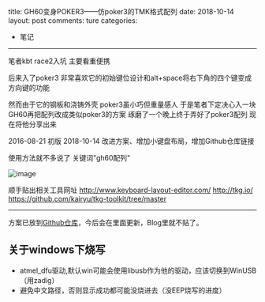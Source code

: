 title: GH60变身POKER3——仿poker3的TMK格式配列
date: 2018-10-14
layout: post
comments: ture
categories:
- 笔记 
---

笔者kbt race2入坑 主要看重便携

后来入了poker3 非常喜欢它的初始键位设计和alt+space将右下角的四个键变成方向键的功能

然而由于它的钢板和浇铸外壳 poker3虽小巧但重量感人 
于是笔者下定决心入一块GH60再把配列改成类似poker3的方案
琢磨了一个晚上终于弄好了poker3配列 现在将他分享出来

2016-08-21 初版
2018-10-14 改进方案、增加小键盘布局，增加Github仓库链接

<!--more-->

使用方法就不多说了 关键词"gh60配列"

![image](\i\note_gh60_poker3\1.jpg)

顺手贴出相关工具网址
http://www.keyboard-layout-editor.com/
http://tkg.io/
https://github.com/kairyu/tkg-toolkit/tree/master

---

方案已放到[Github仓库](https://github.com/noodlefighter/gh60_keymap)，今后会在里面更新，Blog里就不贴了。

## 关于windows下烧写

* atmel_dfu驱动,默认win可能会使用libusb作为他的驱动，应该切换到WinUSB（用zadig）
* 避免中文路径，否则显示成功都可能没烧进去（没EEP烧写的进度）
